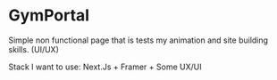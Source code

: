 # GymPortal
Simple non functional page that is tests my animation and site building skills. (UI/UX)

Stack I want to use: Next.Js + Framer + Some UX/UI
